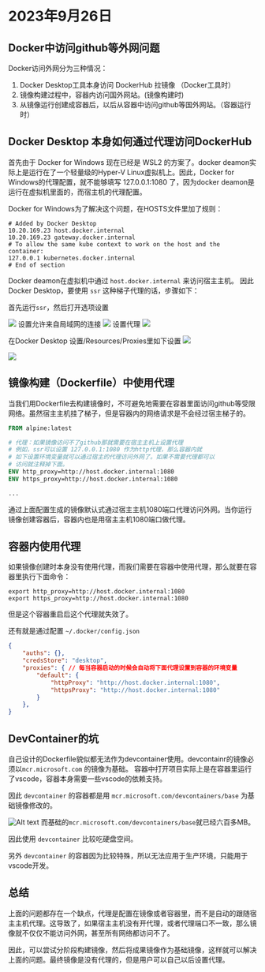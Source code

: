 # 2023年9月26日

## Docker中访问github等外网问题

Docker访问外网分为三种情况：
1. Docker Desktop工具本身访问 DockerHub 拉镜像 （Docker工具时）
2. 镜像构建过程中，容器内访问国外网站。(镜像构建时)
3. 从镜像运行创建成容器后，以后从容器中访问github等国外网站。（容器运行时）



## Docker Desktop 本身如何通过代理访问DockerHub

首先由于 Docker for Windows 现在已经是 WSL2 的方案了。docker deamon实际上是运行在了一个轻量级的Hyper-V Linux虚拟机上。因此，Docker for Windows的代理配置，就不能够填写 127.0.0.1:1080 了，因为docker deamon是运行在虚拟机里面的，而宿主机的代理配置。

Docker for Windows为了解决这个问题，在HOSTS文件里加了规则：
```
# Added by Docker Desktop
10.20.169.23 host.docker.internal
10.20.169.23 gateway.docker.internal
# To allow the same kube context to work on the host and the container:
127.0.0.1 kubernetes.docker.internal
# End of section
```

Docker deamon在虚拟机中通过 `host.docker.internal` 来访问宿主主机。
因此Docker Desktop，要使用 `ssr` 这种梯子代理的话，步骤如下：

首先运行`ssr`，然后打开选项设置

![](assets/2023-09-26-10-00-29.png)
设置允许来自局域网的连接
![](assets/2023-09-26-10-00-47.png)
设置代理
![](assets/2023-09-26-10-01-04.png)

在Docker Desktop 设置/Resources/Proxies里如下设置
![](assets/2023-09-26-10-02-26.png)


![](assets/2023-09-26-14-33-29.png)

## 镜像构建（Dockerfile）中使用代理

当我们用Dockerfile去构建镜像时，不可避免地需要在容器里面访问github等受限网络。虽然宿主主机挂了梯子，但是容器内的网络请求是不会经过宿主梯子的。

```dockerfile
FROM alpine:latest

# 代理：如果镜像访问不了github那就需要在宿主主机上设置代理
# 例如，ssr可以设置 127.0.0.1:1080 作为http代理，那么容器内就
# 如下设置环境变量就可以通过宿主的代理访问外网了。如果不需要代理都可以
# 访问就注释掉下面。
ENV http_proxy=http://host.docker.internal:1080
ENV https_proxy=http://host.docker.internal:1080

...

```
通过上面配置生成的镜像默认式通过宿主主机1080端口代理访问外网。当你运行镜像创建容器后，容器内也是用宿主主机1080端口做代理。

## 容器内使用代理

如果镜像创建时本身没有使用代理，而我们需要在容器中使用代理，那么就要在容器里执行下面命令：

```shell
export http_proxy=http://host.docker.internal:1080
export https_proxy=http://host.docker.internal:1080
```

但是这个容器重启后这个代理就失效了。

还有就是通过配置 `~/.docker/config.json`

```json
{
	"auths": {},
	"credsStore": "desktop",
	"proxies": { // 每当容器启动的时候会自动将下面代理设置到容器的环境变量
		"default": {
			"httpProxy": "http://host.docker.internal:1080",
			"httpsProxy": "http://host.docker.internal:1080"
		}
	},
}
```


## DevContainer的坑

自己设计的Dockerfile貌似都无法作为devcontainer使用。devcontainr的镜像必须以`mcr.microsoft.com` 的镜像为基础。
容器中打开项目实际上是在容器里运行了vscode，容器本身需要一些vscode的依赖支持。

因此 `devcontainer` 的容器都是用 `mcr.microsoft.com/devcontainers/base` 为基础镜像修改的。

![Alt text](image.png)
而基础的`mcr.microsoft.com/devcontainers/base`就已经六百多MB。

因此使用 `devcontainer` 比较吃硬盘空间。

另外 `devcontainer` 的容器因为比较特殊，所以无法应用于生产环境，只能用于vscode开发。


## 总结

上面的问题都存在一个缺点，代理是配置在镜像或者容器里，而不是自动的跟随宿主主机代理。这导致了，如果宿主主机没有开代理，或者代理端口不一致，那么镜像就不仅仅不能访问外网，甚至所有网络都访问不了。

因此，可以尝试分阶段构建镜像，然后将成果镜像作为基础镜像，这样就可以解决上面的问题。最终镜像是没有代理的，但是用户可以自己以后设置代理。